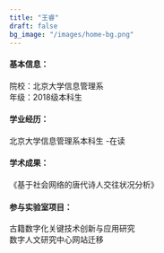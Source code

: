 ```yaml
---
title: "王睿"
draft: false
bg_image: "/images/home-bg.png"
---
```

#### 基本信息：
院校：北京大学信息管理系
<br>年级：2018级本科生

#### 学业经历：
北京大学信息管理系本科生 -在读

#### 学术成果：
《基于社会网络的唐代诗人交往状况分析》


#### 参与实验室项目：
古籍数字化关键技术创新与应用研究
<br>数字人文研究中心网站迁移







































































